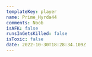 ```yaml
---
templateKey: player
name: Prime_Hyrda44
comments: Noob
isAFK: false
runsInGetsKilled: false
isToxic: false
date: 2022-10-30T18:28:34.109Z
---
```

